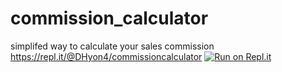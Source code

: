 # commission_calculator
 simplifed way to calculate your sales commission
https://repl.it/@DHyon4/commissioncalculator
[![Run on Repl.it](https://repl.it/badge/github/Dhyon4/commissioncalculator)](https://repl.it/@DHyon4/commissioncalculator)
